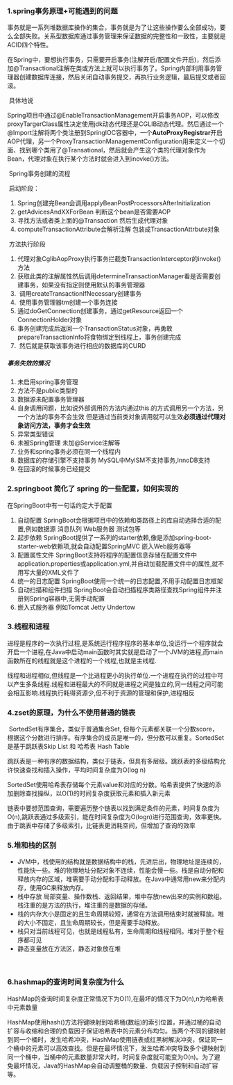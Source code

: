 ### 1.spring事务原理+可能遇到的问题

​	事务就是一系列堆数据库操作的集合，事务就是为了让这些操作要么全部成功，要么全部失败。关系型数据库通过事务管理来保证数据的完整性和一致性，主要就是ACID四个特性。

​	在Spring中，要想执行事务，只需要开启事务(注解开启/配置文件开启)，然后添加@Transactional注解在类或方法上就可以执行事务了。Spring内部利用事务管理器创建数据库连接，然后关闭自动事务提交，再执行业务逻辑，最后提交或者回滚。

​	具体地说

​	Spring项目中通过@EnableTransactionManagement开启事务AOP，可以修改proxyTargerClass属性决定使用jdk动态代理还是CGLIB动态代理。然后通过一个@Import注解将两个类注册到SpringIOC容器中，一个**AutoProxyRegistrar**开启AOP代理，另一个ProxyTransactionManagementConfiguration用来定义一个切面、找到哪个类用了@Transational，然后就会产生这个类的代理对象作为Bean，代理对象在执行某个方法时就会进入到inovke()方法。

​	Spring事务创建的流程     

​	启动阶段：

1.  Spring创建完Bean会调用applyBeanPostProcessorsAfterInitialization
2.  getAdvicesAndXXForBean 判断这个bean是否需要AOP
3.  寻找方法或者类上面的@Transaction 然后生成代理对象
4.  computeTransactionAttribute会解析注解 包装成TransactionAttrbute对象

​	方法执行阶段

1. ​	代理对象CglibAopProxy执行事务拦截类TransactionInterceptor的invoke()方法
2. ​	获取此类的注解属性然后调用determineTransactionManager看是否需要创建事务，如果没有指定则使用默认的事务管理器
3. ​    调用createTransactionIfNecessary创建事务
4. ​    使用事务管理器tm创建一个事务连接
5. ​    通过doGetConnection创建事务，通过getResource返回一个ConnectionHolder对象
6. ​    事务创建完成后返回一个TransactionStatus对象，再勇敢prepareTransactionInfo将食物绑定到线程上，事务创建完成
7. ​    然后就是获取该事务进行相应的数据库的CURD

##### 事务失效的情况

1. 未启用spring事务管理
2. 方法不是public类型的
3. 数据源未配置事务管理器
4. 自身调用问题，比如说外部调用的方法内通过this.的方式调用另一个方法，另一个方法的事务不会生效 但是通过当前类对象调用就可以生效**必须通过代理对象访问方法，事务才会生效**
5. 异常类型错误
6. 未被Spring管理 未加@Service注解等
7. 业务和spring事务必须在同一个线程内
8. 数据库的存储引擎不支持事务 MySQL中MyISM不支持事务,InnoDB支持
9. 在回滚的时候事务已经提交



### 2.springboot 简化了 spring 的一些配置，如何实现的

在SpringBoot中有一句话约定大于配置

1. 自动配置 SpringBoot会根据项目中的依赖和类路径上的库自动选择合适的配置,例如数据源 消息队列 Web服务器 测试包等
2. 起步依赖 SpringBoot提供了一系列的starter依赖,像是添加spring-boot-starter-web依赖项,就会自动配置SpringMVC 嵌入Web服务器等
3. 配置属性文件 SpringBoot支持将程序的配置信息存储在配置文件中application.properties或application.yml,并自动加载配置文件中的属性,就不用写大量的XML文件了
4. 统一的日志配置 SpringBoot使用一个统一的日志配置,不用手动配置日志框架
5. 自动扫描和组件扫描 SpringBoot会自动扫描程序类路径查找Spring组件并注册到Spring容器中,无需手动配置
6. 嵌入式服务器 例如Tomcat Jetty Undertow

### 3.线程和进程

​	进程是程序的一次执行过程,是系统运行程序程序的基本单位,没运行一个程序就会开启一个进程,在Java中启动main函数时其实就是启动了一个JVM的进程,而main函数所在的线程就是这个进程的一个线程,也就是主线程.

​	线程和进程相似,但线程是一个比进程更小的执行单位.一个进程在执行的过程中可以产生多条线程.线程和进程最大的不同就是进程之间是独立的,同一线程之间可能会相互影响.线程执行耗得资源少,但不利于资源的管理和保护,进程相反

### 4.zset的原理，为什么不使用普通的链表

​	SortedSet有序集合，类似于普通集合Set, 但每个元素都关联一个分数score， 根据这个分数进行排序。有序集合的成员是唯一的，但分数可以重复。SortedSet是基于跳跃表Skip List 和 哈希表 Hash Table

​	跳跃表是一种有序的数据结构，类似于链表，但具有多层级。跳跃表的多级结构允许快速查找和插入操作，平均时间复杂度为O(log n)

​	SortedSet使用哈希表存储每个元素value和对应的分数。哈希表提供了快速的添加删除查找操纵，以O(1)的时间复杂度获取元素和插入新元素

​	链表中要想范围查询，需要遍历整个链表以找到满足条件的元素，时间复杂度为O(n),跳跃表通过多级索引，能在时间复杂度为O(logn)进行范围查询，效率更快。由于跳表中存储了多级索引，比链表更消耗空间，但增加了查询的效率

### 5.堆和栈的区别

- JVM中，栈使用的结构就是数据结构中的栈，先进后出，物理地址是连续的，性能快一些。堆的物理地址分配对象不连续，性能会慢一些。栈是自动分配和释放内存的区域，堆需要手动分配和手动释放。在Java中通常用new来分配内存，使用GC来释放内存。
- 栈中存放 局部变量、操作数栈、返回结果，堆中存放new出来的实例和数组。栈注重的是方法的执行，堆注重的是数据的存储。
- 栈的内存大小是固定的且生命周期较短，通常在方法调用结束时就被释放。堆的大小不固定，且生命周期较长，但是需要手动释放。
- 栈只对当前线程可见，也就是线程私有，生命周期和线程相同。堆对于整个程序都可见
- 静态变量放在方法区，静态对象放在堆

​	

### 6.hashmap的查询时间复杂度为什么

​	HashMap的查询时间复杂度正常情况下为O(1),在最坏的情况下为O(n),n为哈希表中元素数量

HashMap使用hash()方法将键映射到哈希桶(数组)的索引位置，并通过桶的自动扩容与收缩和合理的负载因子保证哈希表中的元素分布均匀。当两个不同的键映射到同一个桶时，发生哈希冲突，HashMap使用链表或红黑树解决冲突，保证同一个桶中的元素可以高效查找。但是在最坏情况下，发生哈希冲突导致多个键映射到同一个桶中，当桶中的元素数量非常大时，时间复杂度就可能变为O(n)。为了避免最坏情况，Java的HashMap会自动调整桶的数量、负载因子控制和自动扩容等。
